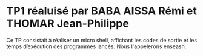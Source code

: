 # TP1 réaluisé par BABA AISSA Rémi et THOMAR Jean-Philippe 

Ce TP consistait à réaliser un micro shell, affichant les codes de sortie et les temps d’exécution des programmes lancés. Nous l'appelerons enseash.


